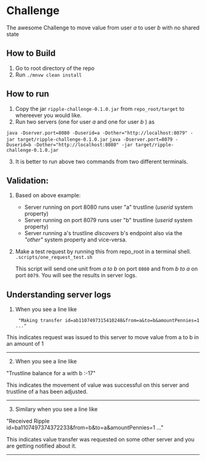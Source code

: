 # Challenge
The awesome Challenge to move value from user *a* to user *b* with no shared state

## How to Build
1. Go to root directory of the repo
2. Run `./mnvw clean install`

## How to run
1. Copy the jar `ripple-challenge-0.1.0.jar` from `repo_root/target` to whereever you would like.
2. Run two  servers (one for user *a* and one for user *b* ) as

`java -Dserver.port=8080 -Duserid=a -Dother="http://localhost:8079" -jar target/ripple-challenge-0.1.0.jar`
`java -Dserver.port=8079 -Duserid=b -Dother="http://localhost:8080" -jar target/ripple-challenge-0.1.0.jar`

3. It is better to run above two commands from two different terminals.

## Validation:
1. Based on above example:
   * Server running on port 8080 runs user "a" trustline (*userid* system property)
   * Server running on port 8079 runs user "b" trustline (*userid* system property)
   * Server running a's trustline _discovers_ b's endpoint also via the *"other"* system property and vice-versa.

2. Make a test request by running this from repo_root in a terminal shell.
   `.scripts/one_request_test.sh`
	
   This script will send one unit from _a to b_ on port `8080` and from _b to a_ on port `8079`. You will see the results in server logs.

## Understanding server logs

1. When you see a line like

	    "Making transfer id=ab1107497315410248&from=a&to=b&amountPennies=1 ..."

This indicates request was issued to this server to move value from a to b in an amount of 1

---
2. When you see a line like

"Trustline balance for a with b :-17"

This indicates the movement of value was successful on this server and trustline of a has been adjusted.

---
3. Similary when you see a line like

"Received  Ripple id=ba1107497374372233&from=b&to=a&amountPennies=1 ..."

This indicates value transfer was requested on some other server and you are getting notified about it. 

---



